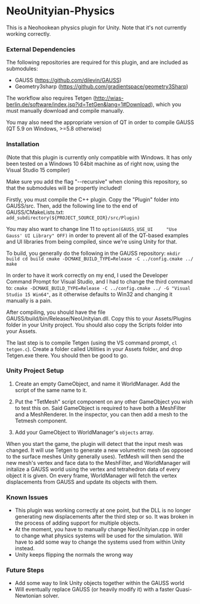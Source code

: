 # NeoUnityian-Physics
This is a Neohookean physics plugin for Unity.  Note that it's not currently working correctly.

### External Dependencies
The following repositories are required for this plugin, and are included as submodules:
- GAUSS (https://github.com/dilevin/GAUSS)
- Geometry3sharp (https://github.com/gradientspace/geometry3Sharp)

The workflow also requires Tetgen (http://wias-berlin.de/software/index.jsp?id=TetGen&lang=1#Download), which you must manually download and compile manually.

You may also need the appropriate version of QT in order to compile GAUSS (QT 5.9 on Windows, >=5.8 otherwise)

### Installation
(Note that this plugin is currently only compatible with Windows. It has only been tested on a Windows 10 64bit machine as of right now, using the Visual Studio 15 compiler)

Make sure you add the flag "--recursive" when cloning this repository, so that the submodules will be propertly included!

Firstly, you must compile the C++ plugin.  Copy the "Plugin" folder into GAUSS/src. Then, add the following line to the end of GAUSS/CMakeLists.txt: `add_subdirectory(${PROJECT_SOURCE_DIR}/src/Plugin)`

You may also want to change line 11 to `option(GAUSS_USE_UI     "Use Gauss' UI Library" OFF)` in order to prevent all of the QT-based examples and UI libraries from being compiled, since we're using Unity for that.

To build, you generally do the following in the GAUSS repository:
`mkdir build
cd build
cmake -DCMAKE_BUILD_TYPE=Release -C ../config.cmake ../
make`

In order to have it work correctly on my end, I used the Developer Command Prompt for Visual Studio, and I had to change the third command to: `cmake -DCMAKE_BUILD_TYPE=Release -C ../config.cmake ../ -G "Visual Studio 15 Win64"`, as it otherwise defaults to Win32 and changing it manually is a pain.  

After compiling, you should have the file GAUSS/build/bin/Release/NeoUnityian.dll. Copy this to your Assets/Plugins folder in your Unity project.  You should also copy the Scripts folder into your Assets.

The last step is to compile Tetgen (using the VS command prompt, `cl tetgen.c`). Create a folder called Utilities in your Assets folder, and drop Tetgen.exe there.  You should then be good to go.

### Unity Project Setup

1. Create an empty GameObject, and name it WorldManager.  Add the script of the same name to it.

2. Put the "TetMesh" script component on any other GameObject you wish to test this on.  Said GameObject is required to have both a MeshFilter and a MeshRenderer.  In the inspector, you can then add a mesh to the Tetmesh component.

3. Add your GameObject to WorldManager's `objects` array.  

When you start the game, the plugin will detect that the input mesh was changed.  It will use Tetgen to generate a new volumetric mesh (as opposed to the surface meshes Unity generally uses).  TetMesh will then send the new mesh's vertex and face data to the MeshFilter, and WorldManager will initalize a GAUSS world using the vertex and tetrahedron data of every object it is given. On every frame, WorldManager will fetch the vertex displacements from GAUSS and update its objects with them.

### Known Issues

- This plugin was working correctly at one point, but the DLL is no longer generating new displacements after the third step or so. It was broken in the process of adding support for multiple objects.
- At the moment, you have to manually change NeoUnityian.cpp in order to change what physics systems will be used for the simulation.  Will have to add some way to change the systems used from within Unity instead.
- Unity keeps flipping the normals the wrong way

### Future Steps

- Add some way to link Unity objects together within the GAUSS world
- Will eventually replace GAUSS (or heavily modify it) with a faster Quasi-Newtonian solver.
